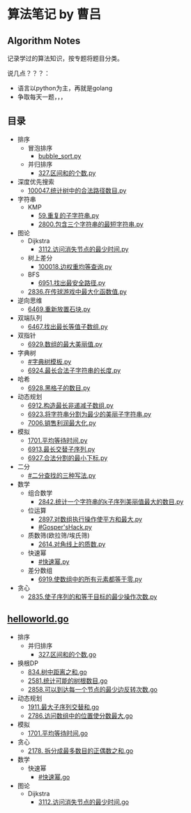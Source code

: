 # 算法笔记 by 曹吕

## Algorithm Notes

记录学过的算法知识，按专题将题目分类。

说几点？？？：
- 语言以python为主，再就是golang
- 争取每天一题，，，

## 目录

- 排序
  - 冒泡排序
    - [bubble_sort.py](python/bubble_sort.py)
  - 并归排序
    - [327.区间和的个数.py](python/327.区间和的个数.py)
- 深度优先搜索
  - [100047.统计树中的合法路径数目.py](python/100047.统计树中的合法路径数目.py)
- 字符串
  - KMP
    - [59.重复的子字符串.py](python/59.重复的子字符串.py)
    - [2800.包含三个字符串的最短字符串.py](python/2800.包含三个字符串的最短字符串.py)
- 图论
  - Dijkstra
    - [3112.访问消失节点的最少时间.py](python/3112.访问消失节点的最少时间.py)
  - 树上差分
    - [100018.边权重均等查询.py](python/100018.边权重均等查询.py)
  - BFS
    - [6951.找出最安全路径.py](python/6951.找出最安全路径.py)
  - [2836.在传球游戏中最大化函数值.py](python/2836.在传球游戏中最大化函数值.py)
- 逆向思维
  - [6469.重新放置石块.py](python/6469.重新放置石块.py)
- 双端队列
  - [6467.找出最长等值子数组.py](python/6467.找出最长等值子数组.py)
- 双指针
  - [6929.数组的最大美丽值.py](python/6929.数组的最大美丽值.py)
- 字典树
  - [#字典树模板.py](python/字典树模板.py)
  - [6924.最长合法子字符串的长度.py](python/6924.最长合法子字符串的长度.py)
- 哈希
  - [6928.黑格子的数目.py](python/6928.黑格子的数目.py)
- 动态规划
  - [6912.构造最长非递减子数组.py](python/6912.构造最长非递减子数组.py)
  - [6923.将字符串分割为最少的美丽子字符串.py](python/6923.将字符串分割为最少的美丽子字符串.py)
  - [7006.销售利润最大化.py](python/7006.销售利润最大化.py)
- 模拟
  - [1701.平均等待时间.py](python/1701.平均等待时间.py)
  - [6913.最长交替子序列.py](python/6913.最长交替子序列.py)
  - [6927.合法分割的最小下标.py](python/6927.合法分割的最小下标.py)
- 二分
  - [#二分查找的三种写法.py](python/二分查找的三种写法.py)
- 数学
  - 组合数学
    - [2842.统计一个字符串的k子序列美丽值最大的数目.py](python/2842.统计一个字符串的k子序列美丽值最大的数目.py)
  - 位运算
    - [2897.对数组执行操作使平方和最大.py](python/2897.对数组执行操作使平方和最大.py)
    - [#Gosper'sHack.py](python/Gosper'sHack.py)
  - 质数筛(欧拉筛/埃氏筛)
    - [2614.对角线上的质数.py](python/2614.对角线上的质数.py)  
  - 快速幂
    - [#快速幂.py](python/快速幂.py)
  - 差分数组
    - [6919.使数组中的所有元素都等于零.py](python/6919.使数组中的所有元素都等于零.py)
- 贪心
  - [2835.使子序列的和等于目标的最少操作次数.py](python/2835.使子序列的和等于目标的最少操作次数.py)


## [helloworld.go](golang/helloworld.go)

- 排序
  - 并归排序
    - [327.区间和的个数.go](golang/327.区间和的个数.go)
- 换根DP
  - [834.树中距离之和.go](golang/834.树中距离之和.go)
  - [2581.统计可能的树根数目.go](golang/2581.统计可能的树根数目.go)
  - [2858.可以到达每一个节点的最少边反转次数.go](golang/2858.可以到达每一个节点的最少边反转次数.go)
- 动态规划
  - [1911.最大子序列交替和.go](golang/1911.最大子序列交替和.go)
  - [2786.访问数组中的位置使分数最大.go](golang/2786.访问数组中的位置使分数最大.go)
- 模拟
  - [1701.平均等待时间.go](golang/1701.平均等待时间.go)
- 贪心
  - [2178. 拆分成最多数目的正偶数之和.go](golang/2178.拆分成最多数目的正偶数.go)
- 数学
  - 快速幂
    - [#快速幂.go](golang/快速幂.go)
- 图论
  - Dijkstra
    - [3112.访问消失节点的最少时间.go](golang/3112.访问消失节点的最少时间.go)